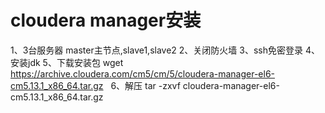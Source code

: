 # cloudera manager安装
1、3台服务器
master主节点,slave1,slave2
2、关闭防火墙
3、ssh免密登录
4、安装jdk
5、下载安装包
wget https://archive.cloudera.com/cm5/cm/5/cloudera-manager-el6-cm5.13.1_x86_64.tar.gz
 
6、解压
tar -zxvf cloudera-manager-el6-cm5.13.1_x86_64.tar.gz
